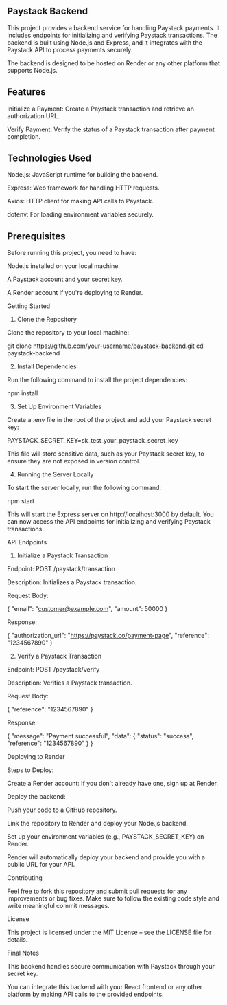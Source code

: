 ## Paystack Backend

This project provides a backend service for handling Paystack payments. It includes endpoints for initializing and verifying Paystack transactions. The backend is built using Node.js and Express, and it integrates with the Paystack API to process payments securely.

The backend is designed to be hosted on Render or any other platform that supports Node.js.

## Features

Initialize a Payment: Create a Paystack transaction and retrieve an authorization URL.

Verify Payment: Verify the status of a Paystack transaction after payment completion.

## Technologies Used

Node.js: JavaScript runtime for building the backend.

Express: Web framework for handling HTTP requests.

Axios: HTTP client for making API calls to Paystack.

dotenv: For loading environment variables securely.

## Prerequisites

Before running this project, you need to have:

Node.js installed on your local machine.

A Paystack account and your secret key.

A Render account if you're deploying to Render.

Getting Started

1. Clone the Repository

Clone the repository to your local machine:

git clone https://github.com/your-username/paystack-backend.git
cd paystack-backend

2. Install Dependencies

Run the following command to install the project dependencies:

npm install

3. Set Up Environment Variables

Create a .env file in the root of the project and add your Paystack secret key:

PAYSTACK_SECRET_KEY=sk_test_your_paystack_secret_key

This file will store sensitive data, such as your Paystack secret key, to ensure they are not exposed in version control.

4. Running the Server Locally

To start the server locally, run the following command:

npm start

This will start the Express server on http://localhost:3000 by default. You can now access the API endpoints for initializing and verifying Paystack transactions.

API Endpoints

1. Initialize a Paystack Transaction

Endpoint: POST /paystack/transaction

Description: Initializes a Paystack transaction.

Request Body:

{
"email": "customer@example.com",
"amount": 50000
}

Response:

{
"authorization_url": "https://paystack.co/payment-page",
"reference": "1234567890"
}

2. Verify a Paystack Transaction

Endpoint: POST /paystack/verify

Description: Verifies a Paystack transaction.

Request Body:

{
"reference": "1234567890"
}

Response:

{
"message": "Payment successful",
"data": {
"status": "success",
"reference": "1234567890"
}
}

Deploying to Render

Steps to Deploy:

Create a Render account: If you don't already have one, sign up at Render.

Deploy the backend:

Push your code to a GitHub repository.

Link the repository to Render and deploy your Node.js backend.

Set up your environment variables (e.g., PAYSTACK_SECRET_KEY) on Render.

Render will automatically deploy your backend and provide you with a public URL for your API.

Contributing

Feel free to fork this repository and submit pull requests for any improvements or bug fixes. Make sure to follow the existing code style and write meaningful commit messages.

License

This project is licensed under the MIT License – see the LICENSE file for details.

Final Notes

This backend handles secure communication with Paystack through your secret key.

You can integrate this backend with your React frontend or any other platform by making API calls to the provided endpoints.
